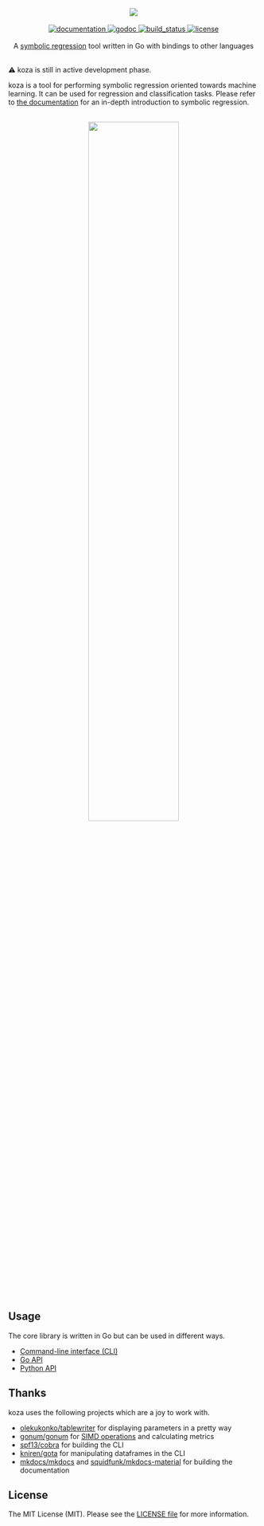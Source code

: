 <div align="center">
  <!-- Logo -->
  <img src="https://docs.google.com/drawings/d/e/2PACX-1vSLdt85rEf3SQUBkpuWfXOclyUY7rdZ7RBoTuNIyCc3-liSpurbL3i7QfrzWBFr2LfwTfoAf_1i4Qwe/pub?w=378&h=223"/>
</div>

<br/>

<div align="center">
  <!-- Documentation -->
  <a href="https://maxhalford.github.io/koza">
    <img src="https://img.shields.io/website-up-down-green-red/http/shields.io.svg?label=documentation" alt="documentation" />
  </a>
  <!-- godoc -->
  <a href="https://godoc.org/github.com/MaxHalford/koza">
    <img src="https://img.shields.io/badge/godoc-reference-blue.svg?style=flat-square" alt="godoc" />
  </a>
  <!-- Build status -->
  <a href="https://travis-ci.org/MaxHalford/koza">
    <img src="https://img.shields.io/travis/MaxHalford/gago/master.svg?style=flat-square" alt="build_status" />
  </a>
  <!-- License -->
  <a href="https://opensource.org/licenses/MIT">
    <img src="http://img.shields.io/:license-mit-ff69b4.svg?style=flat-square" alt="license"/>
  </a>
</div>

<br/>

<div align="center">A <a href="https://www.wikiwand.com/en/Symbolic_regression">symbolic regression</a> tool written in Go with bindings to other languages</div>

<br/>

:warning: koza is still in active development phase.

koza is a tool for performing symbolic regression oriented towards machine learning. It can be used for regression and classification tasks. Please refer to [the documentation](maxhalford.github.io/koza) for an in-depth introduction to symbolic regression.

<br/>
<div align="center">
  <a href="https://asciinema.org/a/x6t8d5PZ4Td6iDoAa4IXeK7IB">
    <img src="https://asciinema.org/a/x6t8d5PZ4Td6iDoAa4IXeK7IB.png" width="60%" />
  </a>
</div>
<br/>

## Usage

The core library is written in Go but can be used in different ways.

- [Command-line interface (CLI)](maxhalford.github.io/koza/cli)
- [Go API](maxhalford.github.io/koza/go)
- [Python API](maxhalford.github.io/koza/python)

## Thanks

koza uses the following projects which are a joy to work with.

- [olekukonko/tablewriter](github.com/olekukonko/tablewriter) for displaying parameters in a pretty way
- [gonum/gonum](https://github.com/gonum/gonum) for [SIMD operations](https://www.wikiwand.com/en/SIMD) and calculating metrics
- [spf13/cobra](https://github.com/spf13/cobra) for building the CLI
- [kniren/gota](https://github.com/kniren/gota) for manipulating dataframes in the CLI
- [mkdocs/mkdocs](https://github.com/mkdocs/mkdocs/) and [squidfunk/mkdocs-material](https://github.com/squidfunk/mkdocs-material) for building the documentation

## License

The MIT License (MIT). Please see the [LICENSE file](LICENSE) for more information.
